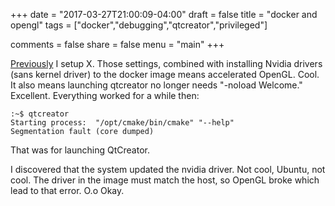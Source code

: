 +++
date = "2017-03-27T21:00:09-04:00"
draft = false
title = "docker and opengl"
tags = ["docker","debugging","qtcreator","privileged"]

comments = false
share = false
menu = "main"
+++

[Previously](/post/2017-03-19-docker-x2go/) I setup X. Those settings, combined with installing
Nvidia drivers (sans kernel driver) to the docker image means accelerated OpenGL. Cool. It also means launching qtcreator no longer needs "-noload Welcome." Excellent. Everything worked for a while then:


~~~~
:~$ qtcreator
Starting process:  "/opt/cmake/bin/cmake" "--help" 
Segmentation fault (core dumped)
~~~~

That was for launching QtCreator.

I discovered that the system updated the nvidia driver. 
Not cool, Ubuntu, not cool. The driver in the image must match the host, so OpenGL broke which 
lead to that error. O.o Okay.

